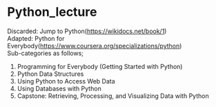 # Python_lecture
Discarded: Jump to Python(https://wikidocs.net/book/1)  
Adapted: Python for Everybody(https://www.coursera.org/specializations/python)  
Sub-categories as follows;
1. Programming for Everybody (Getting Started with Python)
2. Python Data Structures
3. Using Python to Access Web Data
4. Using Databases with Python
5. Capstone: Retrieving, Processing, and Visualizing Data with Python

